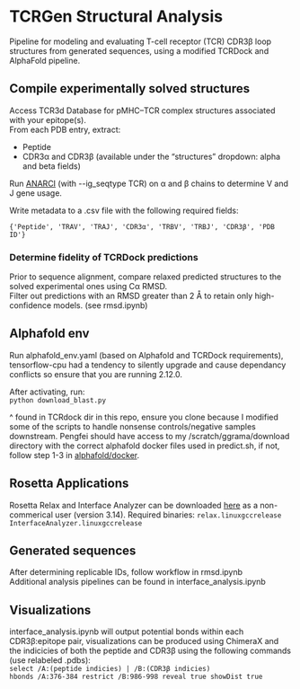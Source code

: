 # TCRGen Structural Analysis
Pipeline for modeling and evaluating T-cell receptor (TCR) CDR3β loop structures from generated sequences, using a modified TCRDock and AlphaFold pipeline.

## Compile experimentally solved structures
Access TCR3d Database for pMHC–TCR complex structures associated with your epitope(s).  
From each PDB entry, extract:
- Peptide
- CDR3α and CDR3β (available under the “structures” dropdown: alpha and beta fields)

Run [ANARCI](https://opig.stats.ox.ac.uk/webapps/sabdab-sabpred/sabpred/anarci/) (with --ig_seqtype TCR) on α and β chains to determine V and J gene usage.

Write metadata to a .csv file with the following required fields:

`{'Peptide', 'TRAV', 'TRAJ', 'CDR3α', 'TRBV', 'TRBJ', 'CDR3β', 'PDB ID'}`

### Determine fidelity of TCRDock predictions
Prior to sequence alignment, compare relaxed predicted structures to the solved experimental ones using Cα RMSD.  
Filter out predictions with an RMSD greater than 2 Å to retain only high-confidence models. (see rmsd.ipynb)  

## Alphafold env
Run alphafold_env.yaml (based on Alphafold and TCRDock requirements), tensorflow-cpu had a tendency to silently upgrade and cause dependancy conflicts so ensure that you are running 2.12.0.   
  
After activating, run:  
`python download_blast.py`  
  
^ found in TCRdock dir in this repo, ensure you clone because I modified some of the scripts to handle nonsense controls/negative samples downstream. 
Pengfei should have access to my /scratch/ggrama/download directory with the correct alphafold docker files used in predict.sh, if not, follow step 1-3 in [alphafold/docker](https://github.com/google-deepmind/alphafold/blob/main/README.md). 

## Rosetta Applications
Rosetta Relax and Interface Analyzer can be downloaded [here](https://rosettacommons.org/software/download/) as a non-commerical user (version 3.14). 
Required binaries:
`relax.linuxgccrelease`
`InterfaceAnalyzer.linuxgccrelease`

## Generated sequences
After determining replicable IDs, follow workflow in rmsd.ipynb  
Additional analysis pipelines can be found in interface_analysis.ipynb

## Visualizations
interface_analysis.ipynb will output potential bonds within each CDR3β:epitope pair, visualizations can be produced using ChimeraX and the indicicies of both the peptide and CDR3β using the following commands (use relabeled .pdbs):  
`select /A:(peptide indicies) | /B:(CDR3β indicies)`  
`hbonds /A:376-384 restrict /B:986-998 reveal true showDist true`
